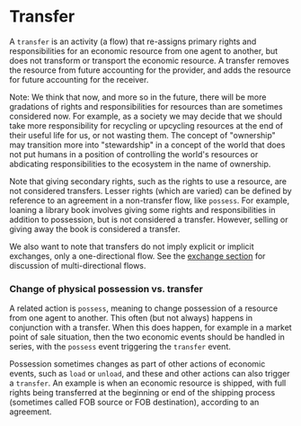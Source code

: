 # Transfer

A `transfer` is an activity (a flow) that re-assigns primary rights and responsibilities for an economic resource from one agent to another, but does not transform or transport the economic resource. A transfer removes the resource from future accounting for the provider, and adds the resource for future accounting for the receiver.

Note: We think that now, and more so in the future, there will be more gradations of rights and responsibilities for resources than are sometimes considered now.  For example, as a society we may decide that we should take more responsibility for recycling or upcycling resources at the end of their useful life for us, or not wasting them.  The concept of "ownership" may transition more into "stewardship" in a concept of the world that does not put humans in a position of controlling the world's resources or abdicating responsibilities to the ecosystem in the name of ownership.

Note that giving secondary rights, such as the rights to use a resource, are not considered transfers.  Lesser rights (which are varied) can be defined by reference to an agreement in a non-transfer flow, like `possess`.  For example, loaning a library book involves giving some rights and responsibilities in addition to possession, but is not considered a transfer. However, selling or giving away the book is considered a transfer.

We also want to note that transfers do not imply explicit or implicit exchanges, only a one-directional flow.  See the [exchange section](https://valueflo.ws/introduction/exchanges.html) for discussion of multi-directional flows.

### Change of physical possession vs. transfer

A related action is `possess`, meaning to change possession of a resource from one agent to another.  This often (but not always) happens in conjunction with a transfer.  When this does happen, for example in a market point of sale situation, then the two economic events should be handled in series, with the `possess` event triggering the `transfer` event.

Possession sometimes changes as part of other actions of economic events, such as `load` or `unload`, and these and other actions can also trigger a `transfer`.  An example is when an economic resource is shipped, with full rights being transferred at the beginning or end of the shipping process (sometimes called FOB source or FOB destination), according to an agreement.
